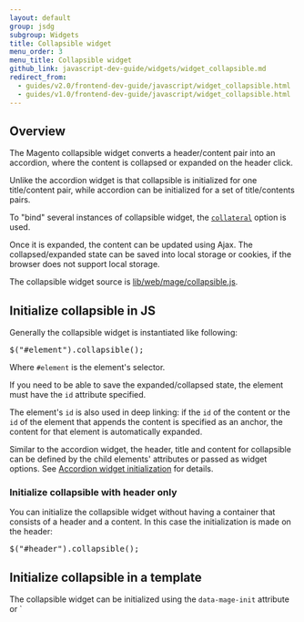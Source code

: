 ```yaml
---
layout: default
group: jsdg
subgroup: Widgets
title: Collapsible widget
menu_order: 3
menu_title: Collapsible widget
github_link: javascript-dev-guide/widgets/widget_collapsible.md
redirect_from:
  - guides/v2.0/frontend-dev-guide/javascript/widget_collapsible.html
  - guides/v1.0/frontend-dev-guide/javascript/widget_collapsible.html
---
```


<h2>Overview</h2>
<!-- used in Checkout -->
The Magento collapsible widget converts a header/content pair into an accordion, where the content is collapsed or expanded on the header click.

Unlike the accordion widget is that collapsible is initialized for one title/content pair, while accordion can be initialized for a set of title/contents pairs.

To "bind" several instances of collapsible widget, the <a href="##fedg_collaps_collateral"><code>collateral</code></a> option is used.

Once it is expanded, the content can be updated using Ajax. The collapsed/expanded state can be saved into local storage or cookies, if the browser does not support local storage. 

The collapsible widget source is <a href="{{site.mage2000url}}lib/web/mage/collapsible.js" target="_blank">lib/web/mage/collapsible.js</a>.


<h2 id="collaps_init_js">Initialize collapsible in JS</h2>
Generally the collapsible widget is instantiated like following:
<pre>
$("#element").collapsible();
</pre>

Where <code>#element</code> is the element's selector.

If you need to be able to save the expanded/collapsed state, the element must have the `id` attribute specified. 

The element's `id` is also used in deep linking: if the `id` of the content or the `id` of the element that appends the content is specified as an anchor, the content for that element is automatically expanded.


Similar to the accordion widget, the header, title and content for collapsible can be defined by the child elements' attributes or passed as widget options. See <a href="{{site.gdeurl}}frontend-dev-guide/javascript/widget_accordion.html#accordion_init" target="_blank">Accordion widget initialization</a> for details.

<h3>Initialize collapsible with header only</h3>
You can initialize the collapsible widget without having a container that consists of a header and a content. In this case the initialization is made on the header:
<pre>
$("#header").collapsible();
</pre>


<h2>Initialize collapsible in a template</h2>
The collapsible widget can be initialized using the <code>data-mage-init</code> attribute or `<script>` tag, as described in <a href="{{site.gdeurl}}frontend-dev-guide/javascript/js_init.html#data_mage_init" target="_blank">JavaScript initializaiton</a>.

<h2>Options</h2>

The collapsible widget has the following options:

<ul>
<li><a href="#fedg_collaps_active">active</a> </li>
<li><a href="#fedg_collaps_ajaxUrlElement">ajaxUrlElement</a></li>
<li><a href="#fedg_collaps_ajaxContent">ajaxContent</a></li>
<li><a href="#fedg_collaps_animate">animate</a></li>
<li><a href="#fedg_collaps_collapsible">collapsible</a></li>
<li><a href="#fedg_collaps_collateral">collateral</a></li>
<li><a href="#fedg_collaps_content">content</a></li>
<li><a href="#fedg_collaps_closedState">closedState</a></li>
<li><a href="#fedg_collaps_disabled">disabled</a></li>
<li><a href="#fedg_collaps_disabledState">disabledState</a></li>
<li><a href="#fedg_collaps_header">header</a></li>
<li><a href="#fedg_collaps_icons">icons</a></li>
<li><a href="#fedg_collaps_loadingClass">loadingClass</a></li>
<li><a href="#fedg_collaps_openedState">openedState</a></li>
<li><a href="#fedg_collaps_saveState">saveState</a></li>
<li><a href="#fedg_collaps_trigger">trigger</a></li>

</ul>

<h3 id="fedg_collaps_active"><code>active</code></h3>
Specifies if the content should be expanded when the widget gets initialized.

**Type**: Boolean

**Default value**: false

Initialize the collapsible with the active option specified:
<pre>
$("#element").collapsible({ active: true});
</pre>

Get or set the active option, after initialization:

<pre>
//getter
var active = $("#element).collapsible("option","active");

//setter
$("#element").collapsible("option","active",false);
</pre>


<h3 id="fedg_collaps_ajaxUrlElement"><code>ajaxUrlElement</code></h3>
Selector applied on the header using `.find()`, for the element that contains the URL for Ajax request. 

**Type**: String

**Default value**: `[data-ajax=true]`

<h3 id="fedg_collaps_ajaxContent"><code>ajaxContent</code></h3>
Specifies if the content is updated using Ajax request.

**Type**: Boolean

**Default value**: `false`

<h3 id="fedg_collaps_animate"><code>animate</code></h3>
Specifies if the collapse/expand actions are performed with animation.

**Type**: 
Multiple types are supported:
<ul>
<li>Boolean: the `false` value disables the animation </li> 
<li>Number: duration in milliseconds</li> 
<li>String: is parsed to an object as a json string</li> 
<li>Object: 
<pre>
{
duration: &lt;Number&gt;,
easing: &lt;String&gt;,
&lt;propToAnimate&gt;: &lt;howToAnimate&gt;
}
</pre>
For details about the object passed, see <a href="http://api.jquery.com/animate/" target="_blank">jQuery.animate()</a>.
</li>
</ul>

**Default value**: `false`

Initialize the collapsible with the animate option specified:

<pre>
$("#element").collapsible({ animate: 1000});
$("#element").collapsible({ animate: {duration:1000,easing:"easeOutCubic"});
</pre>

Get or set the animate option, after initialization:

<pre>
//getter
var animate = $("#element).collapsible("option","animate");

//setter 
$("#element").collapsible("option","animate",false);
</pre>

<h3 id="fedg_collaps_collapsible"><code>collapsible</code></h3>

If this option is set to false, the content is not collapsed when the panel is active.

**Type**: Boolean

**Default value**: true

Initialize the collapsible widget with the `collapsible` option specified:
<pre>
$("#element").collapsible({ collapsible: true});
</pre>

Get or set the `collapsible` option after initialization:

<pre>
//getter
var collapsible = $("#element).collapsible("option","collapsible");

//setter
$("#element").collapsible("option","collapsible",false);
</pre>

<h3 id="fedg_collaps_collateral"><code>collateral</code></h3>

Specifies the element, and the class which is assigned to this element, when the current element is opened; and is removed when the current element is closed.

An object that contains the following:

- `element`: an element, can be a selector or jquery object. 
- `openedState`: the class name which is assigned to the element when the current element is in opened; removed when the current element is closed.

**Type**: String

**Default value**: <code>{
                element: null,
                openedState: null
            }</code>


<h3 id="fedg_collaps_content"><code>content</code></h3>
Selector for the content element, searched for using `.find()` on the main collapsible element. 

**Type**: 
<ul>
<li>String</li>
<li>jQuery Object</li>
</ul>

**Default value**: `[data-role=content]`


Initialize the collapsible with the content option specified:

<pre>
$("#element").collapsible({ content: ".content"});
</pre>
Get or set the content option, after initialization:

<pre>
//getter
var content = $("#element).collapsible("option","content");

//setter
$("#element").collapsible("option","content",".content");
</pre>

<h3 id="fedg_collaps_closedState"><code>closedState</code></h3>
Specifies the class that is assigned to the main collapsible element, when the content gets collapsed.

**Type**: String

**Default value**: `null`

Initialize the collapsible widget with the `closedState` option specified:
<pre>
$("#element").collapsible({ closedState: "collapsible-content"});
</pre>

Get or set the `contentClass` option after initialization:

<pre>
//getter
var contentClass = $("#element).collapsible("option","contentClass");

//setter
$("#element").collapsible("option","contentClass","collapsible-content");
</pre>

<h3 id="fedg_collaps_disabled"><code>disabled</code></h3>
Specifies if the content should be disabled, when the widget gets initialized.

**Type**: Boolean

**Default value**: `false`

Initialize the collapsible widget with the `disabled` option specified:
<pre>
$("#element").collapsible({ disabled: true});
</pre>
Get or set the `disabled` option after initialization:

<pre>
//getter
var disabled = $("#element).collapsible("option","disabled");

//setter
$("#element").collapsible("option","disabled",false);
</pre>

<h3 id="fedg_collaps_disabledState"><code>disabledState</code></h3>
Specifies the class that is assigned to the main collapsible element when a panel gets disabled.

**Type**: String

**Default value**: `null`

Initialize the collapsible with the `disabledState` option specified:
<pre>
$("#element").collapsible({ disabledState: "disabled"});
</pre>

Get or set the disabledState option after initialization:

<pre>
//getter
var disabledState = $("#element).collapsible("option","disabledState");

//setter
$("#element").collapsible("option","disabledState","disabled");
</pre>


<h3 id="fedg_collaps_header"><code>header</code></h3>
Selector for the header element, searched for using <code>.find()</code> on the main collapsible element. If the element with the specified selector is not found on the main collapsible element, the main element becomes a header.


**Type**: 
<ul>
<li>String</li>
<li>jQuery Object</li>
</ul>

**Default value**: `[data-role=title]`

Initialize the collapsible with the content option specified:

<pre>
$("#element").collapsible({ header: ".header"});
</pre>

Get or set the header option, after initialization:

<pre>
//getter
var header = $("#element).collapsible("option","header");

//setter
$("#element").collapsible("option","header",".header");
</pre>

<h3 id="fedg_collaps_icons"><code>icons</code></h3>
The classes for icons to be used in headers. If no classes are specified, icons are not be created. A new span is created and appended to the header, the classes for this span are automatically changed whenever the content gets expanded/collapsed.

**Type**: String

**Default value**: <code>{ activeHeader: null, header: null }</code>


Initialize the collapsible with the `icons` option specified:
<pre>
$("#element").collapsible({ icons: {"header": "plus", "activeHeader": "minus"}});
</pre>

Get or set the icons option, after initialization:

<pre>
//getter
var icons = $("#element).collapsible("option","icons");

//setter
$("#element").collapsible("option","icons",{"header": "plus", "activeHeader": "minus" });
</pre>

<h3 id="fedg_collaps_loadingClass"><code>loadingClass</code></h3>
Specifies the class that is assigned to the main collapsible element when requesting data using Ajax.


**Type**: String

**Default value**: `null`

Initialize the collapsible with the `loadingClass` option specified:
<pre>
$("#element").collapsible({ loadingClass: "loading"});
</pre>
Get or set the `loadingClass` option after initialization:

<pre>
//getter
var loadingClass = $("#element).collapsible("option","loadingClass");

//setter
$("#element").collapsible("option","loadingClass","loading");
</pre>

Initialize the collapsible with the `loadingClass` option specified:
<pre>
$("#element").collapsible({ loadingClass: ".ajax"});
</pre>

Get or set the <code>loadingClass</code> option, after initialization:

<pre>
//getter
var content = $("#element).collapsible("option","loadingClass");

//setter
$("#element").collapsible("option","loadingClass","ajax");
</pre>


Initialize the collapsible with the `ajaxContent` option specified:
<pre>
$("#element").collapsible({ ajaxContent: true});
</pre>

Get or set the ajaxContent option after initialization:

<pre>
//getter
var active = $("#element).collapsible("option","ajaxContent");

//setter
$("#element").collapsible("option","ajaxContent",true);
</pre>

<h3 id="fedg_collaps_openedState"><code>openedState</code></h3>
Specifies the class that is assigned to the main collapsible element when the content gets expanded.

**Type**: String

**Default value**: `null`

Initialize the collapsible with the `openedState` option specified:
<pre>
$("#element").collapsible({ openedState: "opened"});
</pre>

Get or set the `openedState` option after initialization:

<pre>
//getter
var openedState = $("#element).collapsible("option","openedState");

//setter
$("#element").collapsible("option","openedState","opened");
</pre>

<h3 id="fedg_collaps_saveState"><code>saveState</code></h3>
Specifies if the state is saved in the local storage if the browser supports it. Otherwise is saved into a cookie.

**Type**: Boolean

**Default value**: `true`

Initialize the collapsible widget with the `saveState` option specified:
<pre>
$("#element").collapsible({ saveState: true});
</pre>

Get or set the `saveState` option after initialization:

<pre>
//getter
var active = $("#element).collapsible("option","saveState");

//setter
$("#element").collapsible("option","saveState",true);
</pre>

<h3 id="fedg_collaps_trigger"><code>trigger</code></h3>
Selector for the trigger element, applied using `.find()` on the main collapsible element. If the trigger is not found, the header becomes a trigger.

**Type**: 
<ul>
<li>String</li>
<li>jQuery Object</li>
</ul>

**Default value**: `[data-role=trigger]`

Initialize the collapsible with the trigger option specified:
<pre>
$("#element").collapsible({ trigger: ".trigger"});
</pre>

Get or set the trigger option after initialization:

<pre>
//getter
var trigger = $("#element).collapsible("option","trigger");

//setter
$("#element").collapsible("option","trigger",".trigger");
</pre>



<h2 id="collaps_methods">Methods</h2>

<ul>
<li><a href="#collaps_activate">activate()</a></li>
<li><a href="#collaps_deactivate">deactivate()</a></li>
<li><a href="#collaps_disable">disable()</a> </li>
<li><a href="#collaps_enable">enable()</a></li>
<li><a href="#collaps_forceActivate">forceActivate()</a></li>
<li><a href="#collaps_forceDeactivate">forceDeactivate()</a></li>
</ul>


<h3 id="collaps_activate"><code>activate()</code></h3>
Expand the content when this method is called.

This method does not accept any arguments.

Invoke the activate method:
<pre>
$("#element" ).collapsible("activate");
</pre>

<h3 id="collaps_deactivate"><code>deactivate()</code></h3>

Collapse the content when this method is called.
<p class="q">Wouldn't it be enough to say "Collapse the content"?</p>
This method does not accept any arguments.

Invoke the deactivate method:
<pre>
$( "#element" ).collapsible("deactivate");
</pre>

<h3 id="collaps_disable"><code>disable()</code></h3>

Disable the panel.
This method does not accept any arguments.

Invoke the disable method:
<pre>
$( "#element" ).collapsible("disable");
</pre>

<h3 id="collaps_enable"><code>enable()</code></h3>
Enable the panel.

This method does not accept any arguments.

Invoke the enable method:
<pre>
$( "#element" ).collapsible("enable");
</pre>

<h3 id="collaps_forceActivate"><code>forceActivate()</code></h3>
Expand the content without animation when this method is called.

This method does not accept any arguments.

Invoke the `forceActivate` method:
<pre>
$("#element").collapsible("forceActivate");
</pre>

<h3 id="collaps_forceDeactivate"><code>forceDeactivate()</code></h3>
Collapse the content without animation when this method is called.

This method does not accept any arguments.

Invoke the <code>forceDeactivate</code> method:
<pre>
$( "#element" ).collapsible("forceDeactivate");
</pre>


<h2 id="collapsible_events">Events</h2>

<h3 id="c_beforeOpen"><code>beforeOpen callback</code></h3>
Called before the content is opened. 

<h3 id="c_dimensionsChanged"><code>dimensionsChanged</code></h3>
Called after content is opened or closed.
